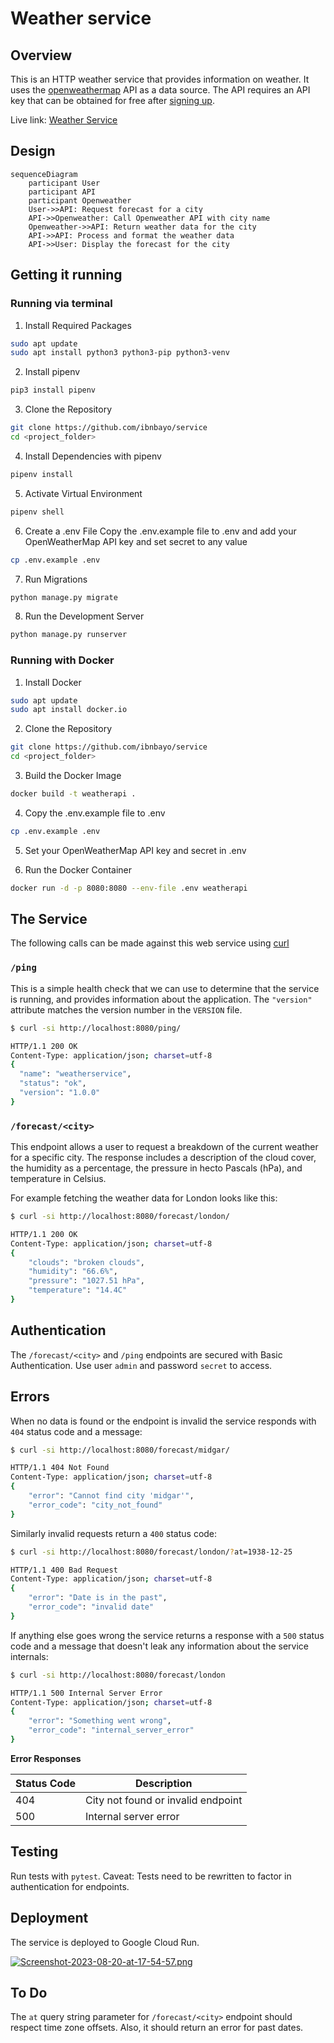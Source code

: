 Weather service
===============

## Overview

This is an HTTP weather service that provides information on weather. It uses the [openweathermap](https://www.openweathermap.org) API as a data source. The API requires an API key that can be obtained for free after [signing up](https://home.openweathermap.org/users/sign_up).


Live link: [Weather Service](https://weatherapi-nuvrkturzq-nw.a.run.app)

## Design

```mermaid
sequenceDiagram
    participant User
    participant API
    participant Openweather
    User->>API: Request forecast for a city
    API->>Openweather: Call Openweather API with city name
    Openweather->>API: Return weather data for the city
    API->>API: Process and format the weather data
    API->>User: Display the forecast for the city
```

Getting it running
------------------

### Running via terminal

 1. Install Required Packages

```bash
sudo apt update
sudo apt install python3 python3-pip python3-venv
```

 2. Install pipenv
 ```bash
pip3 install pipenv
```

 3. Clone the Repository

 ```bash
git clone https://github.com/ibnbayo/service
cd <project_folder>
```

 4. Install Dependencies with pipenv

 ```bash
pipenv install
```
 5. Activate Virtual Environment

```bash
pipenv shell
```

 6. Create a .env File
Copy the .env.example file to .env and add your OpenWeatherMap API key and set secret to any value
```bash
cp .env.example .env
```

 7. Run Migrations
 ```bash
python manage.py migrate
```

 8. Run the Development Server
 ```bash
python manage.py runserver
```


### Running with Docker

 1. Install Docker

```bash
sudo apt update
sudo apt install docker.io
```

 2. Clone the Repository

 ```bash
git clone https://github.com/ibnbayo/service
cd <project_folder>
```

 3. Build the Docker Image

 ```bash
docker build -t weatherapi .
```

 4. Copy the .env.example file to .env

 ```bash
cp .env.example .env
```

 5. Set your OpenWeatherMap API key and secret in .env

 6. Run the Docker Container

 ```bash
docker run -d -p 8080:8080 --env-file .env weatherapi
```


The Service
-----------

The following calls can be made against this web service using 
[curl](https://curl.haxx.se/)

### `/ping`

This is a simple health check that we can use to determine that the service is
running, and provides information about the application. The `"version"`
attribute matches the version number in the `VERSION`
file.

```bash
$ curl -si http://localhost:8080/ping/

HTTP/1.1 200 OK
Content-Type: application/json; charset=utf-8
{
  "name": "weatherservice",
  "status": "ok",
  "version": "1.0.0"
}
```

### `/forecast/<city>`

This endpoint allows a user to request a breakdown of the current weather for
a specific city. The response includes a description of the cloud cover,
the humidity as a percentage, the pressure in hecto Pascals (hPa), and
temperature in Celsius.

For example fetching the weather data for London looks like this:

```bash
$ curl -si http://localhost:8080/forecast/london/

HTTP/1.1 200 OK
Content-Type: application/json; charset=utf-8
{
    "clouds": "broken clouds",
    "humidity": "66.6%",
    "pressure": "1027.51 hPa",
    "temperature": "14.4C"
}
```

Authentication
--------------

The `/forecast/<city>` and `/ping` endpoints are secured with Basic Authentication. Use user `admin` and password `secret` to access.


Errors
------

When no data is found or the endpoint is invalid the service responds
with `404` status code and a message:

```bash
$ curl -si http://localhost:8080/forecast/midgar/

HTTP/1.1 404 Not Found
Content-Type: application/json; charset=utf-8
{
    "error": "Cannot find city 'midgar'",
    "error_code": "city_not_found"
}
```

Similarly invalid requests return a `400` status code:

```bash
$ curl -si http://localhost:8080/forecast/london/?at=1938-12-25

HTTP/1.1 400 Bad Request
Content-Type: application/json; charset=utf-8
{
    "error": "Date is in the past",
    "error_code": "invalid date"
}
```

If anything else goes wrong the service returns a response with a `500` status code
and a message that doesn't leak any information about the service internals:

```bash
$ curl -si http://localhost:8080/forecast/london

HTTP/1.1 500 Internal Server Error
Content-Type: application/json; charset=utf-8
{
    "error": "Something went wrong",
    "error_code": "internal_server_error"
}
```

**Error Responses** 

| Status Code | Description                             |
|-------------|-----------------------------------------|
| 404         | City not found or invalid endpoint      |
| 500         | Internal server error                   |


Testing
-----------
Run tests with `pytest`. 
Caveat: Tests need to be rewritten to factor in authentication for endpoints.


Deployment
--------------

The service is deployed to Google Cloud Run. 


[![Screenshot-2023-08-20-at-17-54-57.png](https://i.postimg.cc/rFQ3x8qt/Screenshot-2023-08-20-at-17-54-57.png)](https://postimg.cc/jLnMrYws)


To Do
-----------

The `at` query string parameter for `/forecast/<city>` endpoint should respect time zone offsets.
Also, it should return an error for past dates.








